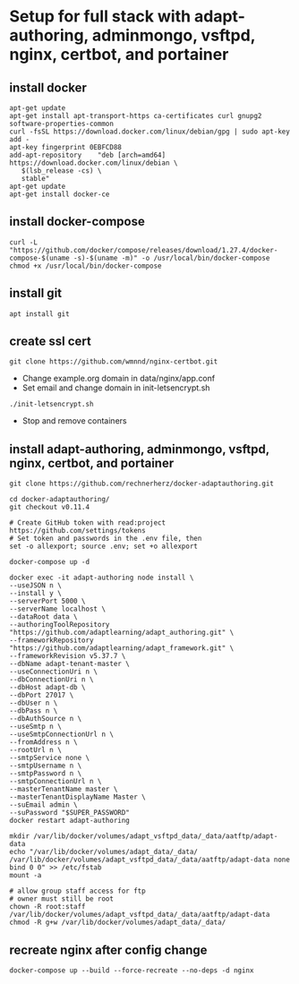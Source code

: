 
# Setup for full stack with adapt-authoring, adminmongo, vsftpd, nginx, certbot, and portainer

## install docker

```
apt-get update
apt-get install apt-transport-https ca-certificates curl gnupg2 software-properties-common
curl -fsSL https://download.docker.com/linux/debian/gpg | sudo apt-key add -
apt-key fingerprint 0EBFCD88
add-apt-repository    "deb [arch=amd64] https://download.docker.com/linux/debian \
   $(lsb_release -cs) \
   stable"
apt-get update
apt-get install docker-ce
```

## install docker-compose

```
curl -L "https://github.com/docker/compose/releases/download/1.27.4/docker-compose-$(uname -s)-$(uname -m)" -o /usr/local/bin/docker-compose
chmod +x /usr/local/bin/docker-compose
```

## install git

```
apt install git
```

## create ssl cert

```
git clone https://github.com/wmnnd/nginx-certbot.git
```

- Change example.org domain in data/nginx/app.conf
- Set email and change domain in init-letsencrypt.sh

```
./init-letsencrypt.sh
```

- Stop and remove containers

## install adapt-authoring, adminmongo, vsftpd, nginx, certbot, and portainer  

```
git clone https://github.com/rechnerherz/docker-adaptauthoring.git

cd docker-adaptauthoring/
git checkout v0.11.4

# Create GitHub token with read:project https://github.com/settings/tokens
# Set token and passwords in the .env file, then
set -o allexport; source .env; set +o allexport

docker-compose up -d

docker exec -it adapt-authoring node install \
--useJSON n \
--install y \
--serverPort 5000 \
--serverName localhost \
--dataRoot data \
--authoringToolRepository "https://github.com/adaptlearning/adapt_authoring.git" \
--frameworkRepository "https://github.com/adaptlearning/adapt_framework.git" \
--frameworkRevision v5.37.7 \
--dbName adapt-tenant-master \
--useConnectionUri n \
--dbConnectionUri n \
--dbHost adapt-db \
--dbPort 27017 \
--dbUser n \
--dbPass n \
--dbAuthSource n \
--useSmtp n \
--useSmtpConnectionUrl n \
--fromAddress n \
--rootUrl n \
--smtpService none \
--smtpUsername n \
--smtpPassword n \
--smtpConnectionUrl n \
--masterTenantName master \
--masterTenantDisplayName Master \
--suEmail admin \
--suPassword "$SUPER_PASSWORD"
docker restart adapt-authoring

mkdir /var/lib/docker/volumes/adapt_vsftpd_data/_data/aatftp/adapt-data
echo "/var/lib/docker/volumes/adapt_data/_data/ /var/lib/docker/volumes/adapt_vsftpd_data/_data/aatftp/adapt-data none bind 0 0" >> /etc/fstab
mount -a

# allow group staff access for ftp
# owner must still be root
chown -R root:staff /var/lib/docker/volumes/adapt_vsftpd_data/_data/aatftp/adapt-data
chmod -R g+w /var/lib/docker/volumes/adapt_data/_data/
```

## recreate nginx after config change

```
docker-compose up --build --force-recreate --no-deps -d nginx
```
